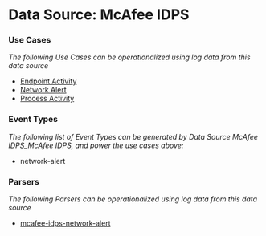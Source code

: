 Data Source: McAfee IDPS
========================

### Use Cases

_The following Use Cases can be operationalized using log data from this data source_

* [Endpoint Activity](usecase_endpoint_activity.md)
* [Network Alert](usecase_network_alert.md)
* [Process Activity](usecase_process_activity.md)


### Event Types

_The following list of Event Types can be generated by Data Source McAfee IDPS_McAfee IDPS, and power the use cases above:_

- network-alert


### Parsers

_The following Parsers can be operationalized using log data from this data source_

* [mcafee-idps-network-alert](parserContent_mcafee-idps-network-alert.md)
